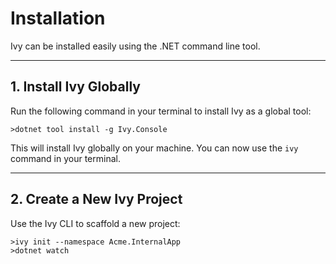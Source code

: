 ﻿# Installation

<Ingress Text="Getting started with Ivy." />

Ivy can be installed easily using the .NET command line tool.

---

## 1. Install Ivy Globally

Run the following command in your terminal to install Ivy as a global tool:

```terminal
>dotnet tool install -g Ivy.Console
```

This will install Ivy globally on your machine. You can now use the `ivy` command in your terminal.

---

## 2. Create a New Ivy Project

Use the Ivy CLI to scaffold a new project:

```terminal
>ivy init --namespace Acme.InternalApp
>dotnet watch
```
